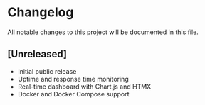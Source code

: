 # Changelog

All notable changes to this project will be documented in this file.

## [Unreleased]
- Initial public release
- Uptime and response time monitoring
- Real-time dashboard with Chart.js and HTMX
- Docker and Docker Compose support